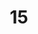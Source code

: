 ---
title: 15
category: Paint
created: 2020-02-22
image: "./images/11.jpg"
image_caption: suerte
---